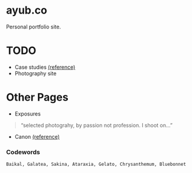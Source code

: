 ayub.co
=======

Personal portfolio site.

# TODO
- Case studies [(reference)](http://braveux.com/work/stateofobesity)
- Photography site

# Other Pages

- Exposures

> “selected photograhy, by passion not profession. I shoot on…”

- Canon [(reference)](http://www.davidcole.me/#canon)

### Codewords
```
Baikal, Galatea, Sakina, Ataraxia, Gelato, Chrysanthemum, Bluebonnet
```